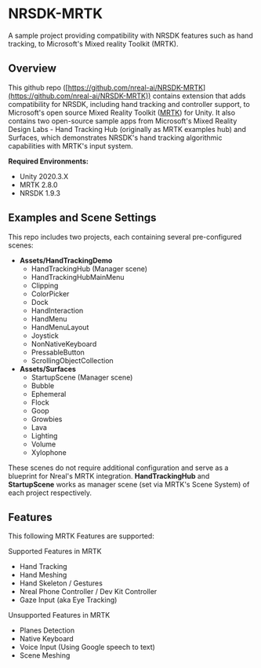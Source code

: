 # NRSDK-MRTK
A sample project providing compatibility with NRSDK features such as hand tracking, to Microsoft's Mixed reality Toolkit (MRTK).


## Overview

This github repo ([https://github.com/nreal-ai/NRSDK-MRTK](https://github.com/nreal-ai/NRSDK-MRTK)) contains extension that adds compatibility for NRSDK, including hand tracking and controller support, to Microsoft's open source Mixed Reality Toolkit ([MRTK](https://docs.microsoft.com/en-us/windows/mixed-reality/develop/unity/mrtk-getting-started)) for Unity. It also contains two open-source sample apps from Microsoft's Mixed Reality Design Labs - Hand Tracking Hub (originally as MRTK examples hub) and Surfaces, which demonstrates NRSDK's hand tracking algorithmic capabilities with MRTK's input system.

**Required Environments:**

* Unity 2020.3.X
* MRTK 2.8.0
* NRSDK 1.9.3

## Examples and Scene Settings

This repo includes two projects, each containing several pre-configured scenes:

* **Assets/HandTrackingDemo**
  * HandTrackingHub (Manager scene)
  * HandTrackingHubMainMenu
  * Clipping
  * ColorPicker
  * Dock
  * HandInteraction
  * HandMenu
  * HandMenuLayout
  * Joystick
  * NonNativeKeyboard
  * PressableButton
  * ScrollingObjectCollection
* **Assets/Surfaces**
  * StartupScene (Manager scene)
  * Bubble
  * Ephemeral
  * Flock
  * Goop
  * Growbies
  * Lava
  * Lighting
  * Volume
  * Xylophone

These scenes do not require additional configuration and serve as a blueprint for Nreal's MRTK integration. **HandTrackingHub** and **StartupScene** works as manager scene (set via MRTK's Scene System) of each project respectively.

## Features

This following MRTK Features are supported:

Supported Features in MRTK

* Hand Tracking
* Hand Meshing
* Hand Skeleton / Gestures
* Nreal Phone Controller / Dev Kit Controller
* Gaze Input (aka Eye Tracking)

Unsupported Features in MRTK

* Planes Detection
* Native Keyboard
* Voice Input (Using Google speech to text)
* Scene Meshing

##
